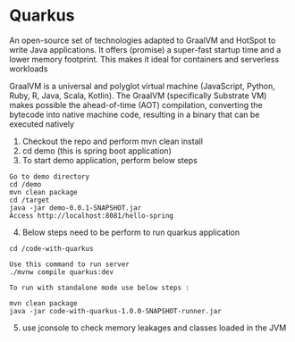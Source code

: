 # Quarkus

An open-source set of technologies adapted to GraalVM and HotSpot to write Java applications. It offers (promise) a super-fast startup time and a lower memory footprint. This makes it ideal for containers and serverless workloads

GraalVM is a universal and polyglot virtual machine (JavaScript, Python, Ruby, R, Java, Scala, Kotlin). The GraalVM (specifically Substrate VM) makes possible the ahead-of-time (AOT) compilation, converting the bytecode into native machine code, resulting in a binary that can be executed natively


1. Checkout the repo and perform mvn clean install
2. cd demo (this is spring boot application)
3. To start demo application, perform below steps
```aidl
Go to demo directory
cd /demo
mvn clean package
cd /target
java -jar demo-0.0.1-SNAPSHOT.jar
Access http://localhost:8081/hello-spring

```
4. Below steps need to be perform to run quarkus application
```aidl
cd /code-with-quarkus

Use this command to run server 
./mvnw compile quarkus:dev

To run with standalone mode use below steps :

mvn clean package 
java -jar code-with-quarkus-1.0.0-SNAPSHOT-runner.jar
```

5. use jconsole to check memory leakages and classes loaded in the JVM
